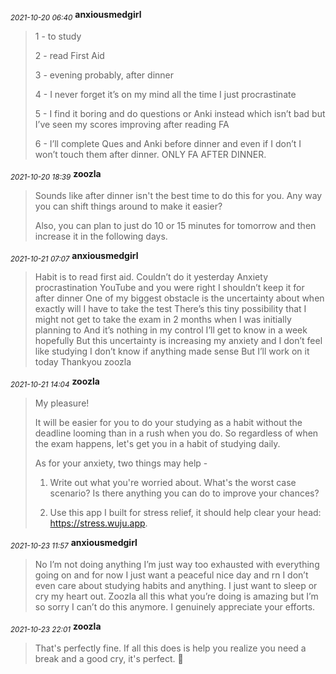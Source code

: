 <sub>*2021-10-20 06:40*</sub>
**anxiousmedgirl**
> 1 - to study 
> 
> 2 - read First Aid
> 
> 3 - evening probably, after dinner 
> 
> 4 - I never forget it’s on my mind all the time I just procrastinate 
> 
> 5 - I find it boring and do questions or Anki instead which isn’t bad but I’ve seen my scores improving after reading FA
> 
> 6 - I’ll complete Ques and Anki before dinner and even if I don’t I won’t touch them after dinner. ONLY FA AFTER DINNER.

<sub>*2021-10-20 18:39*</sub>
**zoozla**
> Sounds like after dinner isn't the best time to do this for you. Any way you can shift things around to make it easier?
> 
> Also, you can plan to just do 10 or 15 minutes for tomorrow and then increase it in the following days.

<sub>*2021-10-21 07:07*</sub>
**anxiousmedgirl**
> Habit is to read first aid. 
> Couldn’t do it yesterday 
> Anxiety procrastination YouTube and you were right I shouldn’t keep it for after dinner
> One of my biggest obstacle is the uncertainty about when exactly will I have to take the test
> There’s this tiny possibility that I might not get to take the exam in 2 months when I was initially planning to
> And it’s nothing in my control 
> I’ll get to know in a week hopefully
> But this uncertainty is increasing my anxiety and I don’t feel like studying
> I don’t know if anything made sense
> But I’ll work on it today
> Thankyou zoozla

<sub>*2021-10-21 14:04*</sub>
**zoozla**
> My pleasure!
> 
> It will be easier for you to do your studying as a habit without the deadline looming than in a rush when you do. So regardless of when the exam happens, let's get you in a habit of studying daily.
> 
> As for your anxiety, two things may help -
> 
> 1) Write out what you're worried about. What's the worst case scenario? Is there anything you can do to improve your chances?
> 
> 2) Use this app I built for stress relief, it should help clear your head: https://stress.wuju.app.

<sub>*2021-10-23 11:57*</sub>
**anxiousmedgirl**
> No I’m not doing anything I’m just way too exhausted with everything going on and for now I just want a peaceful nice day and rn I don’t even care about studying habits and anything. I just want to sleep or cry my heart out. Zoozla all this what you’re doing is amazing but I’m so sorry I can’t do this anymore. I genuinely appreciate your efforts.

<sub>*2021-10-23 22:01*</sub>
**zoozla**
> That's perfectly fine. If all this does is help you realize you need a break and a good cry, it's perfect. 💙

